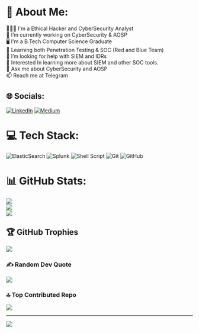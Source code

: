 # 💫 About Me:
👨🏻‍💻 I'm a Ethical Hacker and CyberSecurity Analyst<br>🔭 I’m currently working on CyberSecurity & AOSP<br>🖥️ I'm a B.Tech Computer Science Graduate <br>💉 Learning both Penetration Testing & SOC (Red and Blue Team)<br>🤝 I’m looking for help with SIEM and IDRs<br>🌱 Interested In learning more about SIEM and other SOC tools.<br>💬 Ask me about CyberSecurity and AOSP<br>📫 Reach me at Telegram


## 🌐 Socials:
[![LinkedIn](https://img.shields.io/badge/LinkedIn-%230077B5.svg?logo=linkedin&logoColor=white)](https://linkedin.com/in/https://www.linkedin.com/in/sherifrahim/) [![Medium](https://img.shields.io/badge/Medium-12100E?logo=medium&logoColor=white)](https://medium.com/@https://medium.com/@sherifrahim) 

# 💻 Tech Stack:
![ElasticSearch](https://img.shields.io/badge/-ElasticSearch-005571?style=flat&logo=elasticsearch) ![Splunk](https://img.shields.io/badge/splunk-%23000000.svg?style=flat&logo=splunk&logoColor=white) ![Shell Script](https://img.shields.io/badge/shell_script-%23121011.svg?style=flat&logo=gnu-bash&logoColor=white) ![Git](https://img.shields.io/badge/git-%23F05033.svg?style=flat&logo=git&logoColor=white) ![GitHub](https://img.shields.io/badge/github-%23121011.svg?style=flat&logo=github&logoColor=white)
# 📊 GitHub Stats:
![](https://github-readme-stats.vercel.app/api?username=sherifrahim&theme=github_dark&hide_border=false&include_all_commits=true&count_private=true)<br/>
![](https://github-readme-streak-stats.herokuapp.com/?user=sherifrahim&theme=github_dark&hide_border=false)<br/>
![](https://github-readme-stats.vercel.app/api/top-langs/?username=sherifrahim&theme=github_dark&hide_border=false&include_all_commits=true&count_private=true&layout=compact)

## 🏆 GitHub Trophies
![](https://github-profile-trophy.vercel.app/?username=sherifrahim&theme=dark&no-frame=false&no-bg=true&margin-w=4)

### ✍️ Random Dev Quote
![](https://quotes-github-readme.vercel.app/api?type=horizontal&theme=tokyonight)

### 🔝 Top Contributed Repo
![](https://github-contributor-stats.vercel.app/api?username=sherifrahim&limit=5&theme=aura&combine_all_yearly_contributions=true)

---
[![](https://visitcount.itsvg.in/api?id=sherifrahim&icon=0&color=6)](https://visitcount.itsvg.in)

<!-- Proudly created with GPRM ( https://gprm.itsvg.in ) -->

